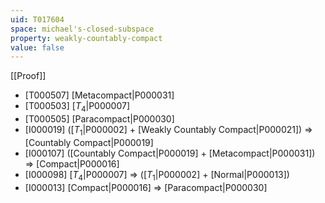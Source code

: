 ```yaml
---
uid: T017604
space: michael's-closed-subspace
property: weakly-countably-compact
value: false
---
```

[[Proof]]

* [T000507] [Metacompact|P000031]
* [T000503] [$T_4$|P000007]
* [T000505] [Paracompact|P000030]
* [I000019] ([$T_1$|P000002] + [Weakly Countably Compact|P000021]) => [Countably Compact|P000019]
* [I000107] ([Countably Compact|P000019] + [Metacompact|P000031]) => [Compact|P000016]
* [I000098] [$T_4$|P000007] => ([$T_1$|P000002] + [Normal|P000013])
* [I000013] [Compact|P000016] => [Paracompact|P000030]


